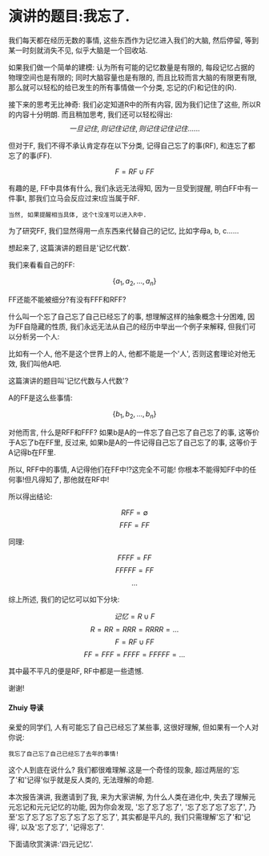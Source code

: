 # 演讲的题目:我忘了.
我们每天都在经历无数的事情, 这些东西作为记忆进入我们的大脑, 然后停留, 等到某一时刻就消失不见, 似乎大脑是一个回收站.

如果我们做一个简单的建模: 认为所有可能的记忆数量是有限的, 每段记忆占据的物理空间也是有限的; 同时大脑容量也是有限的, 而且比较而言大脑的有限更有限, 那么就可以轻松的给已发生的所有事情做一个分类, 忘记的(F)和记住的(R).

接下来的思考无比神奇: 我们必定知道R中的所有内容, 因为我们记住了这些, 所以R的内容十分明朗. 而且稍加思考, 我们还可以轻松得出:
$$一旦记住, 则记住记住, 则记住记住记住......$$

但对于F, 我们不得不承认肯定存在以下分类, 记得自己忘了的事(RF), 和连忘了都忘了的事(FF).

$$F = RF \cup FF$$

有趣的是, FF中具体有什么, 我们永远无法得知, 因为一旦受到提醒, 明白FF中有一件事t, 那我们立马会反应过来t应当属于RF.

    当然, 如果提醒相当具体, 这个t没准可以进入R中.

为了研究FF, 我们显然得用一点东西来代替自己的记忆, 比如字母a, b, c......

想起来了, 这篇演讲的题目是'记忆代数'.

我们来看看自己的FF:

$$\{a_{1}, a_{2}, ..., a_{n}\}$$

FF还能不能被细分?有没有FFF和RFF?

什么叫一个忘了自己忘了自己已经忘了的事, 想理解这样的抽象概念十分困难, 因为FF自隐藏的性质, 我们永远无法从自己的经历中举出一个例子来解释, 但我们可以分析另一个人:

比如有一个人, 他不是这个世界上的人, 他都不能是一个'人', 否则这套理论对他无效, 我们叫他A吧.

这篇演讲的题目叫'记忆代数与人代数'?

A的FF是这么些事情:

$$\{b_{1}, b_{2}, ..., b_{n}\}$$

对他而言, 什么是RFF和FFF? 如果b是A的一件忘了自己忘了自己忘了的事, 这等价于A忘了b在FF里, 反过来, 如果b是A的一件记得自己忘了自己忘了的事, 这等价于A记得b在FF里.

所以, RFF中的事情, A记得他们在FF中!?这完全不可能! 你根本不能得知FF中的任何事!但凡得知了, 那他就在RF中!

所以得出结论:

$$RFF = \emptyset$$
$$FFF = FF$$

同理:

$$FFFF = FF$$
$$FFFFF = FF$$
$$...$$

综上所述, 我们的记忆可以如下分块:

$$记忆 = R \cup F$$
$$R = RR = RRR = RRRR = ...$$
$$F = RF \cup FF$$
$$FF = FFF = FFFF = FFFFF = ...$$

其中最不平凡的便是RF, RF中都是一些遗憾.

谢谢!


#### Zhuiy 导读
亲爱的同学们, 人有可能忘了自己已经忘了某些事, 这很好理解, 但如果有一个人对你说: 
    
    我忘了自己忘了自己已经忘了去年的事情!
这个人到底在说什么? 我们都很难理解.这是一个奇怪的现象, 超过两层的'忘了'和'记得'似乎就是反人类的, 无法理解的命题.

本次报告演讲, 我邀请到了我, 来为大家讲解, 为什么人类在进化中, 失去了理解元元忘记和元元记忆的功能, 因为你会发现, '忘了忘了忘了', '忘了忘了忘了忘了', 乃至'忘了忘了忘了忘了忘了忘了忘了', 其实都是平凡的, 我们只需理解'忘了'和'记得', 以及'忘了忘了', '记得忘了'.

下面请欣赏演讲:'四元记忆'.